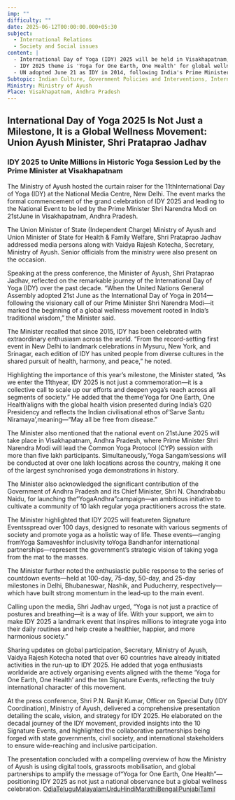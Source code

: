 ```yaml
---
imp: ""
difficulty: ""
date: 2025-06-12T00:00:00.000+05:30
subject:
  - International Relations
  - Society and Social issues
content: |
  - International Day of Yoga (IDY) 2025 will be held in Visakhapatnam, led by PM.
  - IDY 2025 theme is 'Yoga for One Earth, One Health' for global wellness.
  - UN adopted June 21 as IDY in 2014, following India's Prime Minister's call.
Subtopic: Indian Culture, Government Policies and Interventions, International Institutions, Health and Wellness Initiatives
Ministry: Ministry of Ayush
Place: Visakhapatnam, Andhra Pradesh
---
```


## International Day of Yoga 2025 Is Not Just a Milestone, It is a Global Wellness Movement: Union Ayush Minister, Shri Prataprao Jadhav

### IDY 2025 to Unite Millions in Historic Yoga Session Led by the Prime Minister at Visakhapatnam

The Ministry of Ayush hosted the curtain raiser for the 11thInternational Day of Yoga (IDY) at the National Media Centre, New Delhi. The event marks the formal commencement of the grand celebration of IDY 2025 and leading to the National Event to be led by the Prime Minister Shri Narendra Modi on 21stJune in Visakhapatnam, Andhra Pradesh.

The Union Minister of State (Independent Charge) Ministry of Ayush and Union Minister of State for Health & Family Welfare, Shri Prataprao Jadhav addressed media persons along with Vaidya Rajesh Kotecha, Secretary, Ministry of Ayush. Senior officials from the ministry were also present on the occasion.

Speaking at the press conference, the Minister of Ayush, Shri Prataprao Jadhav, reflected on the remarkable journey of the International Day of Yoga (IDY) over the past decade. “When the United Nations General Assembly adopted 21st June as the International Day of Yoga in 2014—following the visionary call of our Prime Minister Shri Narendra Modi—it marked the beginning of a global wellness movement rooted in India’s traditional wisdom,” the Minister said.

The Minister recalled that since 2015, IDY has been celebrated with extraordinary enthusiasm across the world. “From the record-setting first event in New Delhi to landmark celebrations in Mysuru, New York, and Srinagar, each edition of IDY has united people from diverse cultures in the shared pursuit of health, harmony, and peace,” he noted.

Highlighting the importance of this year’s milestone, the Minister stated, “As we enter the 11thyear, IDY 2025 is not just a commemoration—it is a collective call to scale up our efforts and deepen yoga’s reach across all segments of society.” He added that the theme‘Yoga for One Earth, One Health’aligns with the global health vision presented during India’s G20 Presidency and reflects the Indian civilisational ethos of‘Sarve Santu Niramaya’,meaning—“May all be free from disease.”

The Minister also mentioned that the national event on 21stJune 2025 will take place in Visakhapatnam, Andhra Pradesh, where Prime Minister Shri Narendra Modi will lead the Common Yoga Protocol (CYP) session with more than five lakh participants. Simultaneously,‘Yoga Sangam’sessions will be conducted at over one lakh locations across the country, making it one of the largest synchronised yoga demonstrations in history.

The Minister also acknowledged the significant contribution of the Government of Andhra Pradesh and its Chief Minister, Shri N. Chandrababu Naidu, for launching the“YogaAndhra”campaign—an ambitious initiative to cultivate a community of 10 lakh regular yoga practitioners across the state.

The Minister highlighted that IDY 2025 will featureten Signature Eventsspread over 100 days, designed to resonate with various segments of society and promote yoga as a holistic way of life. These events—ranging fromYoga Samaveshfor inclusivity toYoga Bandhanfor international partnerships—represent the government’s strategic vision of taking yoga from the mat to the masses.

The Minister further noted the enthusiastic public response to the series of countdown events—held at 100-day, 75-day, 50-day, and 25-day milestones in Delhi, Bhubaneswar, Nashik, and Puducherry, respectively—which have built strong momentum in the lead-up to the main event.

Calling upon the media, Shri Jadhav urged, “Yoga is not just a practice of postures and breathing—it is a way of life. With your support, we aim to make IDY 2025 a landmark event that inspires millions to integrate yoga into their daily routines and help create a healthier, happier, and more harmonious society.”

Sharing updates on global participation, Secretary, Ministry of Ayush, Vaidya Rajesh Kotecha noted that over 60 countries have already initiated activities in the run-up to IDY 2025. He added that yoga enthusiasts worldwide are actively organising events aligned with the theme ‘Yoga for One Earth, One Health’ and the ten Signature Events, reflecting the truly international character of this movement.

At the press conference, Shri P.N. Ranjit Kumar, Officer on Special Duty (IDY Coordination), Ministry of Ayush, delivered a comprehensive presentation detailing the scale, vision, and strategy for IDY 2025. He elaborated on the decadal journey of the IDY movement, provided insights into the 10 Signature Events, and highlighted the collaborative partnerships being forged with state governments, civil society, and international stakeholders to ensure wide-reaching and inclusive participation.

The presentation concluded with a compelling overview of how the Ministry of Ayush is using digital tools, grassroots mobilisation, and global partnerships to amplify the message of“Yoga for One Earth, One Health”—positioning IDY 2025 as not just a national observance but a global wellness celebration.
[Odia](https://pib.gov.in/PressReleasePage.aspx?PRID=2136034)[Telugu](https://pib.gov.in/PressReleasePage.aspx?PRID=2136217)[Malayalam](https://pib.gov.in/PressReleasePage.aspx?PRID=2136088)[Urdu](https://pib.gov.in/PressReleasePage.aspx?PRID=2136039)[Hindi](https://pib.gov.in/PressReleasePage.aspx?PRID=2136019)[Marathi](https://pib.gov.in/PressReleasePage.aspx?PRID=2136024)[Bengali](https://pib.gov.in/PressReleasePage.aspx?PRID=2136149)[Punjabi](https://pib.gov.in/PressReleasePage.aspx?PRID=2136167)[Tamil](https://pib.gov.in/PressReleasePage.aspx?PRID=2136004)